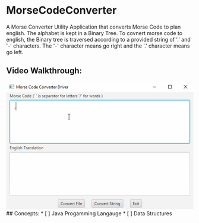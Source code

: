 # MorseCodeConverter
A Morse Converter Utility Application that converts Morse Code to plan english.
The alphabet is kept in a Binary Tree. To covnert morse code to english, the Binary tree is traversed according to a provided string of
'.' and '-' characters. The '-' character means go right and the '.' character means go left. 
## Video Walkthrough:
<img src='MorseWalkthrough_3.gif' title='Video Walkthrough' width='' alt='Video Walkthrough' />
## Concepts:
* [ ] Java Progamming Langauge
* [ ] Data Structures
